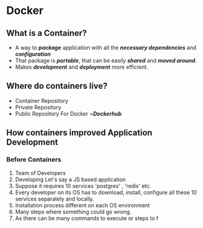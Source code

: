 # Docker

## What is a Container?
- A way to ***package*** application with all the ***necessary dependencies*** and ***configuration***
- That package is ***portable***, that can be easily ***shared*** and ***moved  around***.
- Makes ***development*** and ***deployment*** more efficient.
## Where do containers live?
- Container Repository
- Private Repository
- Public Repository For Docker =***Dockerhub***
## How containers improved Application Development
### Before Containers
1. Team of Developers 
2. Developing Let's say a JS based application
3. Suppose it requires 10 services 'postgres' , 'redis' etc.
4. Every developer on its OS has to download, install, configure all these 10 services separately and locally.
5. Installation process different on each OS environment
6. Many steps where something could go wrong.
7. As there can be many commands to execute or steps to f